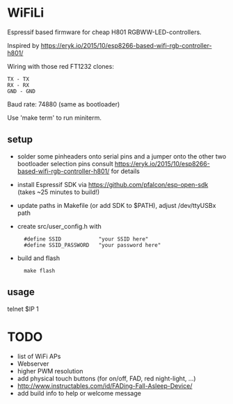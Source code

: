 WiFiLi
======

Espressif based firmware for cheap H801 RGBWW-LED-controllers.

Inspired by https://eryk.io/2015/10/esp8266-based-wifi-rgb-controller-h801/

Wiring with those red FT1232 clones:

    TX - TX
    RX - RX
    GND - GND

Baud rate: 74880 (same as bootloader)

Use 'make term' to run miniterm.


setup
-----

- solder some pinheaders onto serial pins and a jumper onto the other two bootloader selection pins
  consult https://eryk.io/2015/10/esp8266-based-wifi-rgb-controller-h801/ for details

- install Espressif SDK via https://github.com/pfalcon/esp-open-sdk (takes ~25 minutes to build!)

- update paths in Makefile (or add SDK to $PATH), adjust /dev/ttyUSBx path

- create src/user_config.h with

        #define SSID            "your SSID here"
        #define SSID_PASSWORD   "your password here"

- build and flash

        make flash


usage
-----

telnet $IP 1


TODO
====

- list of WiFi APs
- Webserver
- higher PWM resolution
- add physical touch buttons (for on/off, FAD, red night-light, ...)
- http://www.instructables.com/id/FADing-Fall-Asleep-Device/
- add build info to help or welcome message
